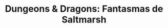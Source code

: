 ---
collection: rolLudoteca
title: 'Dungeons & Dragons: Fantasmas de Saltmarsh'
image: th-4202295134.jpeg
editorial: 'Edge Entertainment'
editorial_ref:
isbn:
type: 'Aventura'
web:
format: 'Libro tapa dura'
system: 'Dungeons & Dragons'
created_at: '2023-10-06T18:03:08+00:00'
---
